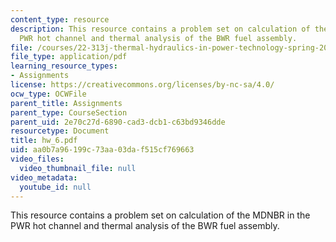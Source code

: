 ```yaml
---
content_type: resource
description: This resource contains a problem set on calculation of the MDNBR in the
  PWR hot channel and thermal analysis of the BWR fuel assembly.
file: /courses/22-313j-thermal-hydraulics-in-power-technology-spring-2007/aa0b7a96199c73aa03daf515cf769663_hw_6.pdf
file_type: application/pdf
learning_resource_types:
- Assignments
license: https://creativecommons.org/licenses/by-nc-sa/4.0/
ocw_type: OCWFile
parent_title: Assignments
parent_type: CourseSection
parent_uid: 2e70c27d-6890-cad3-dcb1-c63bd9346dde
resourcetype: Document
title: hw_6.pdf
uid: aa0b7a96-199c-73aa-03da-f515cf769663
video_files:
  video_thumbnail_file: null
video_metadata:
  youtube_id: null
---
```

This resource contains a problem set on calculation of the MDNBR in the PWR hot channel and thermal analysis of the BWR fuel assembly.